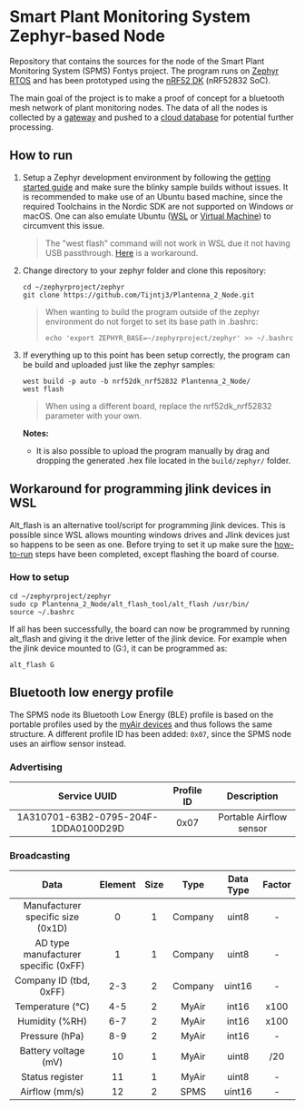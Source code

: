 # Smart Plant Monitoring System Zephyr-based Node

Repository that contains the sources for the node of the Smart Plant Monitoring System (SPMS) Fontys project. The program runs on [Zephyr RTOS](https://zephyrproject.org/) and has been prototyped using the [nRF52 DK](https://www.nordicsemi.com/Software-and-Tools/Development-Kits/nRF52-DK) (nRF52832 SoC).

The main goal of the project is to make a proof of concept for a bluetooth mesh network of plant monitoring nodes. The data of all the nodes is collected by a [gateway](https://github.com/Jeedella/Plantenna_2_Gateway) and pushed to a [cloud database](https://github.com/Jeedella/Plantenna_2_Cloud) for potential further processing.

## How to run

1. Setup a Zephyr development environment by following the [getting started guide](https://docs.zephyrproject.org/latest/getting_started/index.html) and make sure the blinky sample builds without issues. It is recommended to make use of an Ubuntu based machine, since the required Toolchains in the Nordic SDK are not supported on Windows or macOS. One can also emulate Ubuntu ([WSL](https://ubuntu.com/wsl) or [Virtual Machine](https://www.virtualbox.org/)) to circumvent this issue.

    > The "west flash" command will not work in WSL due it not having USB passthrough. [Here](#-Workaround-for-programming-jlink-devices-in-WSL) is a workaround.

2. Change directory to your zephyr folder and clone this repository:

    ```text
    cd ~/zephyrproject/zephyr
    git clone https://github.com/Tijntj3/Plantenna_2_Node.git
    ```

    > When wanting to build the program outside of the zephyr environment do not forget to set its base path in .bashrc:
    >
    > ```text
    > echo 'export ZEPHYR_BASE=~/zephyrproject/zephyr' >> ~/.bashrc
    > ```

3. If everything up to this point has been setup correctly, the program can be build and uploaded just like the zephyr samples:

    ```text
    west build -p auto -b nrf52dk_nrf52832 Plantenna_2_Node/
    west flash
    ```

    > When using a different board, replace the nrf52dk_nrf52832 parameter with your own.

    **Notes:**

    * It is also possible to upload the program manually by drag and dropping the generated .hex file located in the `build/zephyr/` folder.

## Workaround for programming jlink devices in WSL

Alt_flash is an alternative tool/script for programming jlink devices. This is possible since WSL allows mounting windows drives and Jlink devices just so happens to be seen as one. Before trying to set it up make sure the [how-to-run](##-How-to-run) steps have been completed, except flashing the board of course.

### How to setup

```text
cd ~/zephyrproject/zephyr
sudo cp Plantenna_2_Node/alt_flash_tool/alt_flash /usr/bin/
source ~/.bashrc
```

If all has been successfully, the board can now be programmed by running alt_flash and giving it the drive letter of the jlink device. For example when the jlink device mounted to (G:), it can be programmed as:

```text
alt_flash G
```

## Bluetooth low energy profile

The SPMS node its Bluetooth Low Energy (BLE) profile is based on the portable profiles used by the [myAir devices](https://hackmd.io/@sookah/myAir) and thus follows the same structure. A different profile ID has been added: `0x07`, since the SPMS node uses an airflow sensor instead.

### Advertising

| Service UUID | Profile ID | Description |
| :----: | :----: | :----: |
| 1A310701-63B2-0795-204F-1DDA0100D29D | 0x07 | Portable Airflow sensor |

### Broadcasting

| Data | Element | Size | Type | Data Type | Factor |
| :----: | :----: | :----: | :----: | :----: | :----: |
| Manufacturer specific size (0x1D) | 0 | 1 | Company | uint8 | - |
| AD type manufacturer specific (0xFF) | 1 | 1 | Company | uint8 | - |
| Company ID (tbd, 0xFF) | 2-3 | 2 | Company | uint16 | - |
| Temperature (°C) | 4-5 | 2 | MyAir | int16 | x100 |
| Humidity (%RH) | 6-7 | 2 | MyAir | int16 | x100 |
| Pressure (hPa) | 8-9 | 2 | MyAir | int16 | - |
| Battery voltage (mV) | 10 | 1 | MyAir | uint8 | /20 |
| Status register | 11 | 1 | MyAir | uint8 | - |
| Airflow (mm/s) | 12 | 2 | SPMS | uint16 | - |
